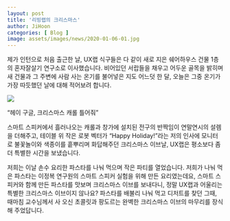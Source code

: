 ```yaml
---
layout: post
title: '리빙랩의 크리스마스'
author: JiHoon
categories: [ Blog ]
image: assets/images/news/2020-01-06-01.jpg
---
```

제가 인턴으로 처음 출근한 날, UX랩 식구들은 다 같이 새로 지은 쉐어하우스 건물 1층의 혼자잘살기 연구소로 이사했습니다. 비어있던 서랍들을 채우고 어두운 골목을 밝히며 새 건물과 그 주변에 사람 사는 온기를 불어넣은 지도 어느덧 한 달, 오늘은 그중 온기가 가장 따듯했던 날에 대해 적어보려 합니다.

<img src="{{site.baseurl}}/assets/images/news/2020-01-06-01.jpg">

“헤이 구글, 크리스마스 캐롤 틀어줘”

스마트 스피커에서 흘러나오는 캐롤과 창가에 설치된 전구의 반짝임이 연말연시의 설렘을 더해주고, 테이블 위 작은 로봇 벡터가 “Happy Holiday!”라는 저의 인사에 모니터로 불꽃놀이와 색종이를 흩뿌리며 화답해주던 크리스마스 이브날, UX랩은 평소보다 좀 더 특별한 시간을 보냈습니다.

저희는 이날 손수 요리한 파스타를 나눠 먹으며 작은 파티를 열었습니다. 저희가 나눠 먹은 파스타는 이정복 연구원의 스마트 스피커 실험을 위해 만든 요리였는데요, 스마트 스피커와 함께 만든 파스타를 맛보며 크리스마스 이브를 보내다니, 정말 UX랩과 어울리는 특별한 크리스마스 이브이지 않나요? 파스타를 배불리 나눠 먹고 디저트를 찾던 그때, 때마침 교수님께서 사 오신 초콜릿과 팡도르는 완벽한 크리스마스 이브의 마무리를 장식해 주었답니다.
